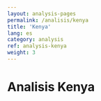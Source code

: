 ```yaml
---
layout: analysis-pages
permalink: /analisis/kenya
title: 'Kenya'
lang: es
category: analysis
ref: analysis-kenya
weight: 3
---
```


# Analisis Kenya